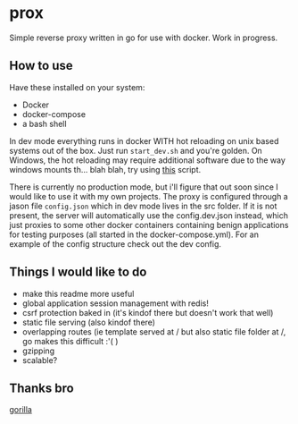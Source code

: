 # prox

Simple reverse proxy written in go for use with docker. Work in progress.

## How to use
Have these installed on your system:
- Docker
- docker-compose
- a bash shell

In dev mode everything runs in docker WITH hot reloading on unix based systems out of the box. Just run `start_dev.sh` and you're golden. On Windows, the hot reloading may require additional software due to the way windows mounts th... blah blah, try using [this](https://github.com/merofeev/docker-windows-volume-watcher) script.

There is currently no production mode, but i'll figure that out soon since I would like to use it with my own projects. The proxy is configured through a jason file `config.json` which in dev mode lives in the src folder. If it is not present, the server will automatically use the config.dev.json instead, which just proxies to some other docker containers containing benign applications for testing purposes (all started in the docker-compose.yml). For an example of the config structure check out the dev config.

## Things I would like to do

- make this readme more useful
- global application session management with redis!
- csrf protection baked in (it's kindof there but doesn't work that well)
- static file serving (also kindof there)
- overlapping routes (ie template served at / but also static file folder at /, go makes this difficult :'( )
- gzipping
- scalable?

## Thanks bro

[gorilla](https://github.com/gorilla)
